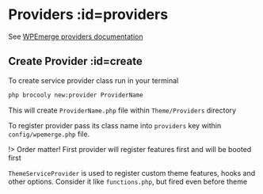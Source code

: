# Providers :id=providers

See [WPEmerge providers documentation](https://docs.wpemerge.com/#/framework/tools/service-providers)

## Create Provider :id=create

To create service provider class run in your terminal

```sh
php brocooly new:provider ProviderName
```

This will create `ProviderName.php` file within `Theme/Providers` directory

To register provider pass its class name into `providers` key within `config/wpemerge.php` file.

!> Order matter! First provider will register features first and will be booted first

`ThemeServiceProvider` is used to register custom theme features, hooks and other options. Consider it like `functions.php`, but fired even before theme